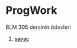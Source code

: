 # ProgWork

BLM 305 dersinin ödevleri

1. [sayaç](https://smallsimplesafe.github.io/ProgWork/sayac.html)

